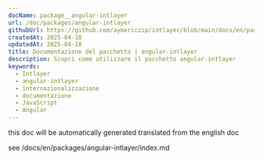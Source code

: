 ```yaml
---
docName: package__angular-intlayer
url: /doc/packages/angular-intlayer
githubUrl: https://github.com/aymericzip/intlayer/blob/main/docs/en/packages/angular-intlayer/index.md
createdAt: 2025-04-18
updatedAt: 2025-04-18
title: Documentazione del pacchetto | angular-intlayer
description: Scopri come utilizzare il pacchetto angular-intlayer
keywords:
  - Intlayer
  - angular-intlayer
  - internazionalizzazione
  - documentazione
  - JavaScript
  - Angular
---
```


this doc will be automatically generated translated from the english doc

see /docs/en/packages/angular-intlayer/index.md
